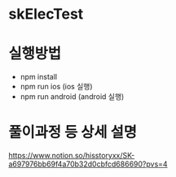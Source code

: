 # skElecTest

# 실행방법 
- npm install
- npm run ios (ios 실행)
- npm run android (android 실행)
# 풀이과정 등 상세 설명
https://www.notion.so/hisstoryxx/SK-a697976bb69f4a70b32d0cbfcd686690?pvs=4